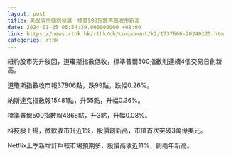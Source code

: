 ```yaml
---
layout: post
title: 美股收市個別發展　標普500指數再創收市新高
date: 2024-01-25 05:54:39.000000000 +08:00
link: https://news.rthk.hk/rthk/ch/component/k2/1737666-20240125.htm
categories: rthk
---
```


紐約股市先升後回，道瓊斯指數低收，標準普爾500指數則連續4個交易日創新高。

道瓊斯指數收市報37806點，跌99點，跌幅0.26%。

納斯達克指數報15481點，升55點，升幅0.36%。

標準普爾500指數報4868點，升3點，升幅0.08%。

科技股上揚，微軟收市升近1%，股價創新高，市值首次突破3萬億美元。

Netflix上季新增訂戶較市場預期多，股價高收近11%，創兩年新高。
